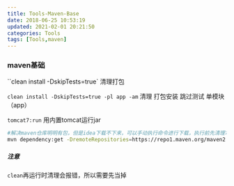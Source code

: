 ```yaml
---
title: Tools-Maven-Base
date: 2018-06-25 10:53:19
updated: 2021-02-01 20:21:50
categories: Tools
tags: [Tools,maven]
---
```


### maven基础

``clean install -DskipTests=true` 清理打包

`clean install -DskipTests=true -pl app -am` 清理 打包安装 跳过测试 单模块（app）

`tomcat7:run` 用内置tomcat运行jar

```bash
#解决maven仓库明明有包，但是idea下载不下来，可以手动执行命令进行下载，执行前先清理本地仓库目录
mvn dependency:get -DremoteRepositories=https://repo1.maven.org/maven2 -DgroupId=org.java-websocket -DartifactId=Java-WebSocket -Dversion=1.3.8
```



##### 注意

`clean`再运行时清理会报错，所以需要先当掉

